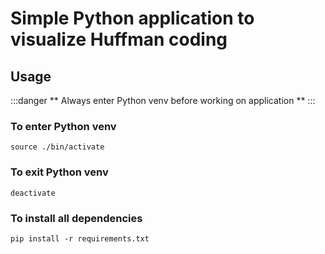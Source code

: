 # Simple Python application to visualize Huffman coding

## Usage

:::danger
** Always enter Python venv before working on application **
:::

### To enter Python venv
`source ./bin/activate`

### To exit Python venv
`deactivate`

### To install all dependencies
`pip install -r requirements.txt`

